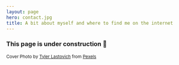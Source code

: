 ```yaml
---
layout: page
hero: contact.jpg
title: A bit about myself and where to find me on the internet
---
```


### This page is under construction 🚧

<small>Cover Photo by <a href="https://www.pexels.com/@lastly" target="_blank" rel="noopener noreferrer nofollow">Tyler Lastovich</a> from <a href="https://www.pexels.com/photo/black-iphone-7-on-brown-table-699122" target="_blank" rel="noopener noreferrer nofollow">Pexels</a></small>
